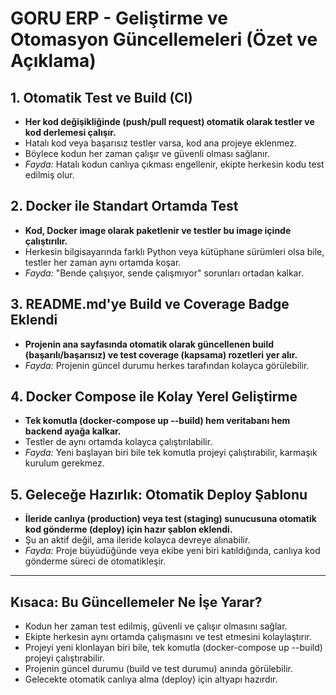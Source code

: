 # GORU ERP - Geliştirme ve Otomasyon Güncellemeleri (Özet ve Açıklama)

## 1. Otomatik Test ve Build (CI)
- **Her kod değişikliğinde (push/pull request) otomatik olarak testler ve kod derlemesi çalışır.**
- Hatalı kod veya başarısız testler varsa, kod ana projeye eklenmez.
- Böylece kodun her zaman çalışır ve güvenli olması sağlanır.
- *Fayda:* Hatalı kodun canlıya çıkması engellenir, ekipte herkesin kodu test edilmiş olur.

## 2. Docker ile Standart Ortamda Test
- **Kod, Docker image olarak paketlenir ve testler bu image içinde çalıştırılır.**
- Herkesin bilgisayarında farklı Python veya kütüphane sürümleri olsa bile, testler her zaman aynı ortamda koşar.
- *Fayda:* "Bende çalışıyor, sende çalışmıyor" sorunları ortadan kalkar.

## 3. README.md'ye Build ve Coverage Badge Eklendi
- **Projenin ana sayfasında otomatik olarak güncellenen build (başarılı/başarısız) ve test coverage (kapsama) rozetleri yer alır.**
- *Fayda:* Projenin güncel durumu herkes tarafından kolayca görülebilir.

## 4. Docker Compose ile Kolay Yerel Geliştirme
- **Tek komutla (docker-compose up --build) hem veritabanı hem backend ayağa kalkar.**
- Testler de aynı ortamda kolayca çalıştırılabilir.
- *Fayda:* Yeni başlayan biri bile tek komutla projeyi çalıştırabilir, karmaşık kurulum gerekmez.

## 5. Geleceğe Hazırlık: Otomatik Deploy Şablonu
- **İleride canlıya (production) veya test (staging) sunucusuna otomatik kod gönderme (deploy) için hazır şablon eklendi.**
- Şu an aktif değil, ama ileride kolayca devreye alınabilir.
- *Fayda:* Proje büyüdüğünde veya ekibe yeni biri katıldığında, canlıya kod gönderme süreci de otomatikleşir.

---

## Kısaca: Bu Güncellemeler Ne İşe Yarar?
- Kodun her zaman test edilmiş, güvenli ve çalışır olmasını sağlar.
- Ekipte herkesin aynı ortamda çalışmasını ve test etmesini kolaylaştırır.
- Projeyi yeni klonlayan biri bile, tek komutla (docker-compose up --build) projeyi çalıştırabilir.
- Projenin güncel durumu (build ve test durumu) anında görülebilir.
- Gelecekte otomatik canlıya alma (deploy) için altyapı hazırdır.
